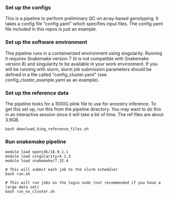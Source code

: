 ### Set up the configs
This is a pipeline to perform preliminary QC on array-based genotyping. It takes a config file "config.yaml" which specifies input files. The config.yaml file included in this repos is just an example.

### Set up the software environment
This pipeline runs in a containerized environment using singularity. Running it requires Snakemake version 7 (it is not compatible with Snakemake version 8) and singularity to be available in your work environment. 
If you will be running with slurm, slurm job submission parameters should be defined in a file called "config_cluster.yaml" (see config_cluster_example.yaml as an example).


### Set up the reference data
The pipeline looks for a 1000G plink file
to use for ancestry inference. To get this set up, run this from the pipeline directory.
You may want to do this in an interactive session since it will take a bit of time. The ref files are about 3.9GB.
```
bash download_king_reference_files.sh
```


### Run snakemake pipeline
```
module load openjdk/18.0.1.1
module load singularity/4.1.3
module load snakemake/7.32.4

# This will submit each job to the slurm scheduler
bash run.sh

# This will run jobs on the login node (not recommended if you have a large data set)
bash run_no_cluster.sh
```





